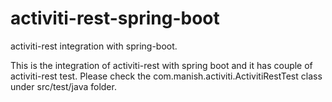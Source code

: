 # activiti-rest-spring-boot
activiti-rest integration with spring-boot. 

This is the integration of activiti-rest with spring boot and it has couple of activiti-rest test.
Please check the com.manish.activiti.ActivitiRestTest class under src/test/java folder.
